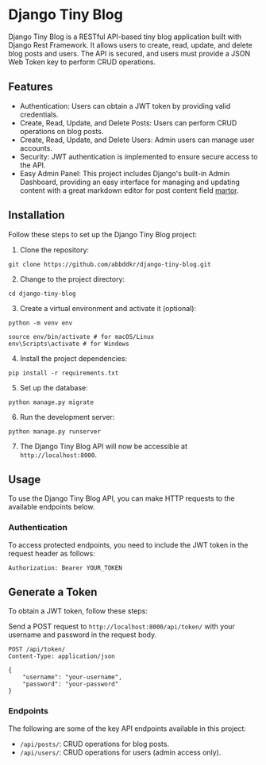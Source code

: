 # Django Tiny Blog

Django Tiny Blog is a RESTful API-based tiny blog application built with Django Rest Framework. It allows users to create, read, update, and delete blog posts and users. The API is secured, and users must provide a JSON Web Token key to perform CRUD operations.

## Features
- Authentication: Users can obtain a JWT token by providing valid credentials.
- Create, Read, Update, and Delete Posts: Users can perform CRUD operations on blog posts.
- Create, Read, Update, and Delete Users: Admin users can manage user accounts.
- Security: JWT authentication is implemented to ensure secure access to the API.
- Easy Admin Panel: This project includes Django's built-in Admin Dashboard, providing an easy interface for managing and updating content with a great markdown editor for post content field [martor](https://pypi.org/project/martor/).

## Installation

Follow these steps to set up the Django Tiny Blog project:

1. Clone the repository:

`git clone https://github.com/abbddkr/django-tiny-blog.git`


2. Change to the project directory:

`cd django-tiny-blog`


3. Create a virtual environment and activate it (optional):
```
python -m venv env

source env/bin/activate # for macOS/Linux
env\Scripts\activate # for Windows
```

4. Install the project dependencies:

`pip install -r requirements.txt`

5. Set up the database:

`python manage.py migrate`


6. Run the development server:

`python manage.py runserver`


7. The Django Tiny Blog API will now be accessible at `http://localhost:8000`.

## Usage

To use the Django Tiny Blog API, you can make HTTP requests to the available endpoints below.

### Authentication

To access protected endpoints, you need to include the JWT token in the request header as follows:

`Authorization: Bearer YOUR_TOKEN`


## Generate a Token

To obtain a JWT token, follow these steps:

Send a POST request to `http://localhost:8000/api/token/` with your username and password in the request body.
```
POST /api/token/
Content-Type: application/json

{
    "username": "your-username",
    "password": "your-password"
}
```

### Endpoints

The following are some of the key API endpoints available in this project:
- `/api/posts/`: CRUD operations for blog posts.
- `/api/users/`: CRUD operations for users (admin access only).
